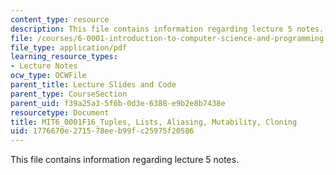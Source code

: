 ```yaml
---
content_type: resource
description: This file contains information regarding lecture 5 notes.
file: /courses/6-0001-introduction-to-computer-science-and-programming-in-python-fall-2016/1776670e271578eeb99fc25975f20586_MIT6_0001F16_Lec5.pdf
file_type: application/pdf
learning_resource_types:
- Lecture Notes
ocw_type: OCWFile
parent_title: Lecture Slides and Code
parent_type: CourseSection
parent_uid: f39a25a3-5f6b-0d3e-6388-e9b2e8b7438e
resourcetype: Document
title: MIT6_0001F16_Tuples, Lists, Aliasing, Mutability, Cloning
uid: 1776670e-2715-78ee-b99f-c25975f20586
---
```

This file contains information regarding lecture 5 notes.